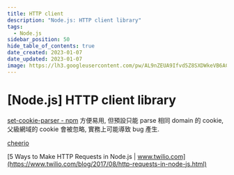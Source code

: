 ```yaml
---
title: HTTP client
description: "Node.js: HTTP client library"
tags:
  - Node.js
sidebar_position: 50
hide_table_of_contents: true
date_created: 2023-01-07
date_updated: 2023-01-07
image: https://lh3.googleusercontent.com/pw/AL9nZEUA9Ifvd5Z8SXDWkeVB6AC4MPGwnXaL6kBXNPoXwOQQ2jOcZ1Jw_0p8TKK8C3ZX0e67_FOY15eDrm7aaXSQJcKtoUzC80SAQEHsaBy6qS2AqNNs5VUFNXBKm439y_1wkvmDl-PnL8ReojnIumNlEvOXBg=w800-no?authuser=0
---
```


[Node.js] HTTP client library
=============================

[set-cookie-parser - npm](https://www.npmjs.com/package/set-cookie-parser)
方便易用, 但預設只能 parse 相同 domain 的 cookie,
父級網域的 cookie 會被忽略, 實務上可能導致 bug 產生.


[cheerio](https://cheerio.js.org/)


[5 Ways to Make HTTP Requests in Node.js | www.twilio.com](https://www.twilio.com/blog/2017/08/http-requests-in-node-js.html)

